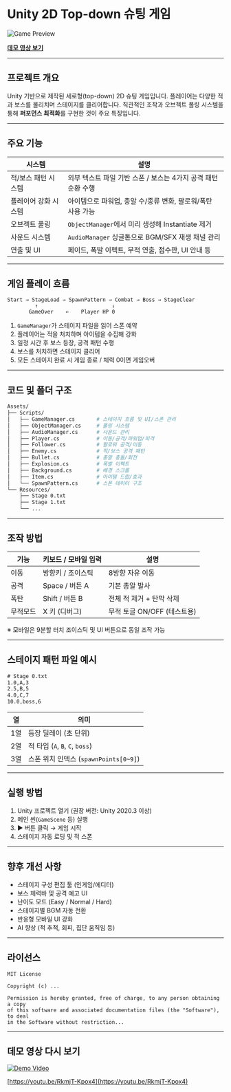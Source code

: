# Unity 2D Top-down 슈팅 게임

![Game Preview](https://img.youtube.com/vi/RkmjT-Kpox4/0.jpg)

[**데모 영상 보기**](https://youtu.be/RkmjT-Kpox4)

---

## 프로젝트 개요

Unity 기반으로 제작된 세로형(top-down) 2D 슈팅 게임입니다.
플레이어는 다양한 적과 보스를 물리치며 스테이지를 클리어합니다.
직관적인 조작과 오브젝트 풀링 시스템을 통해 **퍼포먼스 최적화**를 구현한 것이 주요 특징입니다.

---

## 주요 기능

| 시스템         | 설명                                      |
| ----------- | --------------------------------------- |
| 적/보스 패턴 시스템 | 외부 텍스트 파일 기반 스폰 / 보스는 4가지 공격 패턴 순환 수행   |
| 플레이어 강화 시스템 | 아이템으로 파워업, 총알 수/종류 변화, 팔로워/폭탄 사용 가능     |
| 오브젝트 풀링     | `ObjectManager`에서 미리 생성해 Instantiate 제거 |
| 사운드 시스템     | `AudioManager` 싱글톤으로 BGM/SFX 재생 채널 관리   |
| 연출 및 UI     | 페이드, 폭발 이펙트, 무적 연출, 점수판, UI 안내 등        |

---

## 게임 플레이 흐름

```
Start → StageLoad → SpawnPattern → Combat → Boss → StageClear
         ↑                        ↓
       GameOver    ←    Player HP 0
```

1. `GameManager`가 스테이지 파일을 읽어 스폰 예약
2. 플레이어는 적을 처치하며 아이템을 수집해 강화
3. 일정 시간 후 보스 등장, 공격 패턴 수행
4. 보스를 처치하면 스테이지 클리어
5. 모든 스테이지 완료 시 게임 종료 / 체력 0이면 게임오버

---

## 코드 및 폴더 구조

```bash
Assets/
├── Scripts/
│   ├── GameManager.cs       # 스테이지 흐름 및 UI/스폰 관리
│   ├── ObjectManager.cs     # 풀링 시스템
│   ├── AudioManager.cs      # 사운드 관리
│   ├── Player.cs            # 이동/공격/파워업/피격
│   ├── Follower.cs          # 팔로워 공격/이동
│   ├── Enemy.cs             # 적/보스 공격 패턴
│   ├── Bullet.cs            # 총알 충돌/회전
│   ├── Explosion.cs         # 폭발 이펙트
│   ├── Background.cs        # 배경 스크롤
│   ├── Item.cs              # 아이템 드랍/효과
│   └── SpawnPattern.cs      # 스폰 데이터 구조
└── Resources/
    ├── Stage 0.txt
    ├── Stage 1.txt
    └── ...
```

---

## 조작 방법

| 기능   | 키보드 / 모바일 입력 | 설명                  |
| ---- | ------------ | ------------------- |
| 이동   | 방향키 / 조이스틱   | 8방향 자유 이동           |
| 공격   | Space / 버튼 A | 기본 총알 발사            |
| 폭탄   | Shift / 버튼 B | 전체 적 제거 + 탄막 삭제     |
| 무적모드 | X 키 (디버그)    | 무적 토글 ON/OFF (테스트용) |

※ 모바일은 9분할 터치 조이스틱 및 UI 버튼으로 동일 조작 가능

---

## 스테이지 패턴 파일 예시

```txt
# Stage 0.txt
1.0,A,3
2.5,B,5
4.0,C,7
10.0,boss,6
```

| 열  | 의미                             |
| -- | ------------------------------ |
| 1열 | 등장 딜레이 (초 단위)                  |
| 2열 | 적 타입 (`A`, `B`, `C`, `boss`)   |
| 3열 | 스폰 위치 인덱스 (`spawnPoints[0~9]`) |

---

## 실행 방법

1. Unity 프로젝트 열기 (권장 버전: Unity 2020.3 이상)
2. 메인 씬(`GameScene` 등) 실행
3. ▶ 버튼 클릭 → 게임 시작
4. 스테이지 자동 로딩 및 적 스폰

---

## 향후 개선 사항

* 스테이지 구성 편집 툴 (인게임/에디터)
* 보스 체력바 및 공격 예고 UI
* 난이도 모드 (Easy / Normal / Hard)
* 스테이지별 BGM 자동 전환
* 반응형 모바일 UI 강화
* AI 향상 (적 추적, 회피, 집단 움직임 등)

---

## 라이선스

```
MIT License

Copyright (c) ...

Permission is hereby granted, free of charge, to any person obtaining a copy
of this software and associated documentation files (the "Software"), to deal
in the Software without restriction...
```

---

## 데모 영상 다시 보기

[![Demo Video](https://img.youtube.com/vi/RkmjT-Kpox4/0.jpg)](https://youtu.be/RkmjT-Kpox4)

[https://youtu.be/RkmjT-Kpox4](https://youtu.be/RkmjT-Kpox4)
